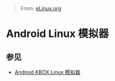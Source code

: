> From: [eLinux.org](http://eLinux.org/Linux_emulators_for_Android "http://eLinux.org/Linux_emulators_for_Android")


# Android Linux 模拟器



## 参见

-   [Android KBOX Linux 模拟器](http://eLinux.org/KBOX_Linux_emulator_for_Android "KBOX Linux emulator for Android")


